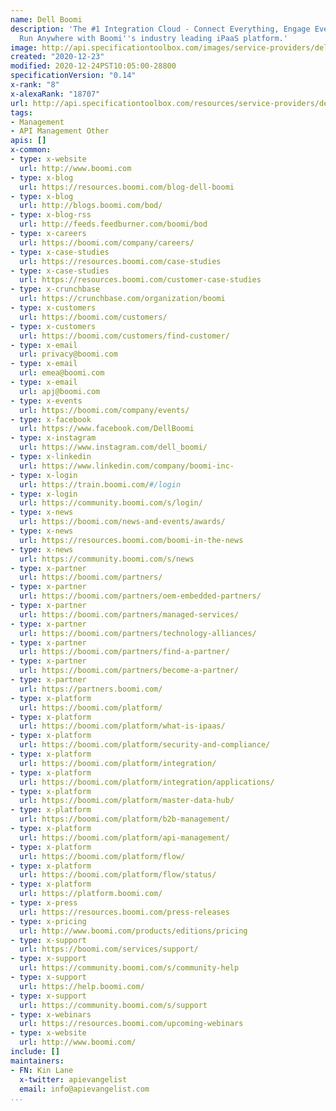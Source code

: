 ```yaml
---
name: Dell Boomi
description: 'The #1 Integration Cloud - Connect Everything, Engage Everywhere and
  Run Anywhere with Boomi''s industry leading iPaaS platform.'
image: http://api.specificationtoolbox.com/images/service-providers/dell-boomi.jpg
created: "2020-12-23"
modified: 2020-12-24PST10:05:00-28800
specificationVersion: "0.14"
x-rank: "8"
x-alexaRank: "18707"
url: http://api.specificationtoolbox.com/resources/service-providers/dell-boomi/
tags:
- Management
- API Management Other
apis: []
x-common:
- type: x-website
  url: http://www.boomi.com
- type: x-blog
  url: https://resources.boomi.com/blog-dell-boomi
- type: x-blog
  url: http://blogs.boomi.com/bod/
- type: x-blog-rss
  url: http://feeds.feedburner.com/boomi/bod
- type: x-careers
  url: https://boomi.com/company/careers/
- type: x-case-studies
  url: https://resources.boomi.com/case-studies
- type: x-case-studies
  url: https://resources.boomi.com/customer-case-studies
- type: x-crunchbase
  url: https://crunchbase.com/organization/boomi
- type: x-customers
  url: https://boomi.com/customers/
- type: x-customers
  url: https://boomi.com/customers/find-customer/
- type: x-email
  url: privacy@boomi.com
- type: x-email
  url: emea@boomi.com
- type: x-email
  url: apj@boomi.com
- type: x-events
  url: https://boomi.com/company/events/
- type: x-facebook
  url: https://www.facebook.com/DellBoomi
- type: x-instagram
  url: https://www.instagram.com/dell_boomi/
- type: x-linkedin
  url: https://www.linkedin.com/company/boomi-inc-
- type: x-login
  url: https://train.boomi.com/#/login
- type: x-login
  url: https://community.boomi.com/s/login/
- type: x-news
  url: https://boomi.com/news-and-events/awards/
- type: x-news
  url: https://resources.boomi.com/boomi-in-the-news
- type: x-news
  url: https://community.boomi.com/s/news
- type: x-partner
  url: https://boomi.com/partners/
- type: x-partner
  url: https://boomi.com/partners/oem-embedded-partners/
- type: x-partner
  url: https://boomi.com/partners/managed-services/
- type: x-partner
  url: https://boomi.com/partners/technology-alliances/
- type: x-partner
  url: https://boomi.com/partners/find-a-partner/
- type: x-partner
  url: https://boomi.com/partners/become-a-partner/
- type: x-partner
  url: https://partners.boomi.com/
- type: x-platform
  url: https://boomi.com/platform/
- type: x-platform
  url: https://boomi.com/platform/what-is-ipaas/
- type: x-platform
  url: https://boomi.com/platform/security-and-compliance/
- type: x-platform
  url: https://boomi.com/platform/integration/
- type: x-platform
  url: https://boomi.com/platform/integration/applications/
- type: x-platform
  url: https://boomi.com/platform/master-data-hub/
- type: x-platform
  url: https://boomi.com/platform/b2b-management/
- type: x-platform
  url: https://boomi.com/platform/api-management/
- type: x-platform
  url: https://boomi.com/platform/flow/
- type: x-platform
  url: https://boomi.com/platform/flow/status/
- type: x-platform
  url: https://platform.boomi.com/
- type: x-press
  url: https://resources.boomi.com/press-releases
- type: x-pricing
  url: http://www.boomi.com/products/editions/pricing
- type: x-support
  url: https://boomi.com/services/support/
- type: x-support
  url: https://community.boomi.com/s/community-help
- type: x-support
  url: https://help.boomi.com/
- type: x-support
  url: https://community.boomi.com/s/support
- type: x-webinars
  url: https://resources.boomi.com/upcoming-webinars
- type: x-website
  url: http://www.boomi.com/
include: []
maintainers:
- FN: Kin Lane
  x-twitter: apievangelist
  email: info@apievangelist.com
...
```

